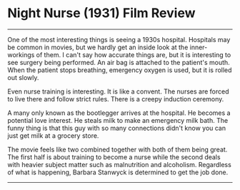 # Night Nurse (1931) Film Review



---

One of the most interesting things is seeing a 1930s hospital. Hospitals may be common in movies, but we hardly get an inside look at the inner-workings of them. I can't say how accurate things are, but it is interesting to see surgery being performed. An air bag is attached to the patient's mouth. When the patient stops breathing, emergency oxygen is used, but it is rolled out slowly.

Even nurse training is interesting. It is like a convent. The nurses are forced to live there and follow strict rules. There is a creepy induction ceremony. 

A many only known as the bootlegger arrives at the hospital. He becomes a potential love interest. He steals milk to make an emergency milk bath. The funny thing is that this guy with so many connections didn't know you can just get milk at a grocery store.

The movie feels like two combined together with both of them being great. The first half is about training to become a nurse while the second deals with heavier subject matter such as malnutrition and alcoholism. Regardless of what is happening, Barbara Stanwyck is determined to get the job done.

---